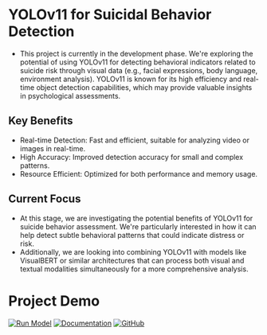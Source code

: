 # YOLOv11 for Suicidal Behavior Detection #

- This project is currently in the development phase. We're exploring the potential of using YOLOv11 for detecting behavioral indicators related to suicide risk through visual data (e.g., facial expressions, body language, environment analysis). YOLOv11 is known for its high efficiency and real-time object detection capabilities, which may provide valuable insights in psychological assessments.


## Key Benefits ##

- Real-time Detection: Fast and efficient, suitable for analyzing video or images in real-time.
- High Accuracy: Improved detection accuracy for small and complex patterns.
- Resource Efficient: Optimized for both performance and memory usage.

## Current Focus ##

- At this stage, we are investigating the potential benefits of YOLOv11 for suicide behavior assessment. We're particularly interested in how it can help detect subtle behavioral patterns that could indicate distress or risk.
- Additionally, we are looking into combining YOLOv11 with models like VisualBERT or similar architectures that can process both visual and textual modalities simultaneously for a more comprehensive analysis.



# Project Demo

[![Run Model](https://img.shields.io/badge/Run%20Model-Click%20Here-blue)](https://example.com/run-model)
[![Documentation](https://img.shields.io/badge/Docs-Read%20Docs-orange)](https://example.com/docs)
[![GitHub](https://img.shields.io/badge/GitHub-Visit%20Repo-gray)](https://github.com/yourusername/yourrepo)

